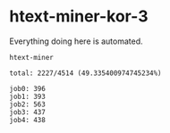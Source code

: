 # htext-miner-kor-3

Everything doing here is automated.

```
htext-miner

total: 2227/4514 (49.335400974745234%)

job0: 396
job1: 393
job2: 563
job3: 437
job4: 438
```